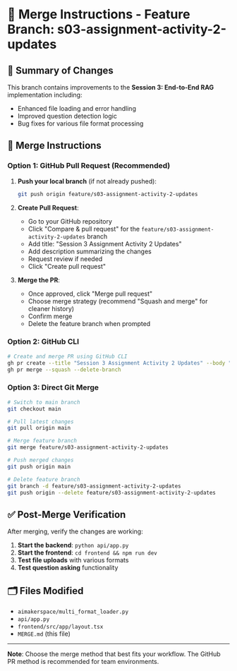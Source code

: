 # 🚀 Merge Instructions - Feature Branch: s03-assignment-activity-2-updates

## 📝 Summary of Changes

This branch contains improvements to the **Session 3: End-to-End RAG** implementation including:

- Enhanced file loading and error handling
- Improved question detection logic
- Bug fixes for various file format processing

## 🔧 Merge Instructions

### Option 1: GitHub Pull Request (Recommended)

1. **Push your local branch** (if not already pushed):
   ```bash
   git push origin feature/s03-assignment-activity-2-updates
   ```

2. **Create Pull Request**:
   - Go to your GitHub repository
   - Click "Compare & pull request" for the `feature/s03-assignment-activity-2-updates` branch
   - Add title: "Session 3 Assignment Activity 2 Updates"
   - Add description summarizing the changes
   - Request review if needed
   - Click "Create pull request"

3. **Merge the PR**:
   - Once approved, click "Merge pull request"
   - Choose merge strategy (recommend "Squash and merge" for cleaner history)
   - Confirm merge
   - Delete the feature branch when prompted

### Option 2: GitHub CLI

```bash
# Create and merge PR using GitHub CLI
gh pr create --title "Session 3 Assignment Activity 2 Updates" --body "Enhanced file loading, improved question detection, and bug fixes"
gh pr merge --squash --delete-branch
```

### Option 3: Direct Git Merge

```bash
# Switch to main branch
git checkout main

# Pull latest changes
git pull origin main

# Merge feature branch
git merge feature/s03-assignment-activity-2-updates

# Push merged changes
git push origin main

# Delete feature branch
git branch -d feature/s03-assignment-activity-2-updates
git push origin --delete feature/s03-assignment-activity-2-updates
```

## ✅ Post-Merge Verification

After merging, verify the changes are working:

1. **Start the backend**: `python api/app.py`
2. **Start the frontend**: `cd frontend && npm run dev`
3. **Test file uploads** with various formats
4. **Test question asking** functionality

## 🗂️ Files Modified

- `aimakerspace/multi_format_loader.py`
- `api/app.py`
- `frontend/src/app/layout.tsx`
- `MERGE.md` (this file)

---
**Note**: Choose the merge method that best fits your workflow. The GitHub PR method is recommended for team environments. 